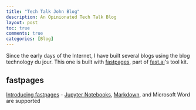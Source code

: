 ```yaml
---
title: "Tech Talk John Blog"
description: An Opinionated Tech Talk Blog
layout: post
toc: true
comments: true
categories: [Blog]
---
```


Since the early days of the Internet, I have built several blogs using the  blog technology du jour. This one is built with [fastpages](https://fastpages.fast.ai), part of [fast.ai](https://www.fast.ai/)'s tool kit. 

## fastpages

[Introducing fastpages](https://fastpages.fast.ai/fastpages/jupyter/2020/02/21/introducing-fastpages.html) - [Jupyter Notebooks](https://jupyter.org/),  [Markdown](https://guides.github.com/features/mastering-markdown/), and Microsoft Word are supported


